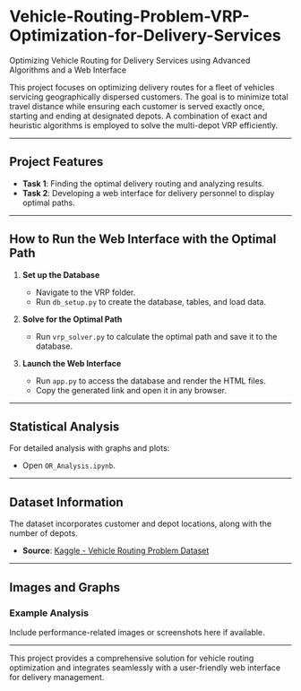 # Vehicle-Routing-Problem-VRP-Optimization-for-Delivery-Services
Optimizing Vehicle Routing for Delivery Services using Advanced Algorithms and a Web Interface

This project focuses on optimizing delivery routes for a fleet of vehicles servicing geographically dispersed customers. The goal is to minimize total travel distance while ensuring each customer is served exactly once, starting and ending at designated depots. A combination of exact and heuristic algorithms is employed to solve the multi-depot VRP efficiently.  

---

## Project Features  
- **Task 1**: Finding the optimal delivery routing and analyzing results.  
- **Task 2**: Developing a web interface for delivery personnel to display optimal paths.  

---

## How to Run the Web Interface with the Optimal Path  

1. **Set up the Database**  
   - Navigate to the VRP folder.  
   - Run `db_setup.py` to create the database, tables, and load data.  

2. **Solve for the Optimal Path**  
   - Run `vrp_solver.py` to calculate the optimal path and save it to the database.  

3. **Launch the Web Interface**  
   - Run `app.py` to access the database and render the HTML files.  
   - Copy the generated link and open it in any browser.  

---

## Statistical Analysis  

For detailed analysis with graphs and plots:  
- Open `OR_Analysis.ipynb`.  

---

## Dataset Information  

The dataset incorporates customer and depot locations, along with the number of depots.  
- **Source**: [Kaggle - Vehicle Routing Problem Dataset](https://www.kaggle.com/datasets/adamjoseph7945/vehicle-routing-problem-set)  

---

## Images and Graphs  

### Example Analysis  
Include performance-related images or screenshots here if available.  

---  

This project provides a comprehensive solution for vehicle routing optimization and integrates seamlessly with a user-friendly web interface for delivery management.  

